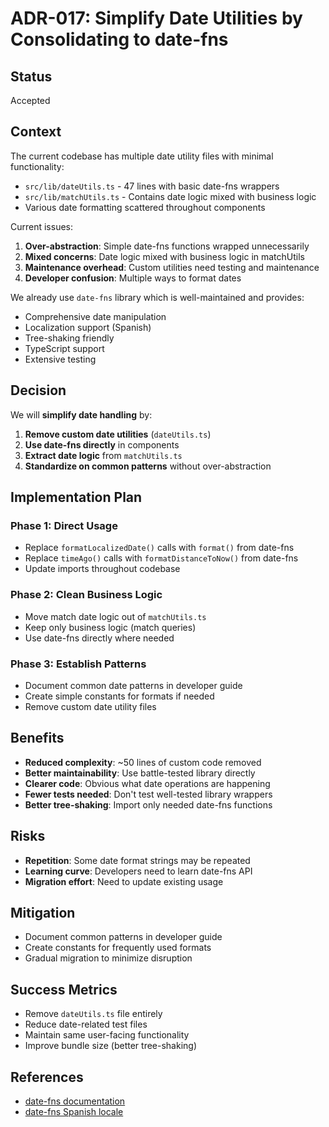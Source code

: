 # ADR-017: Simplify Date Utilities by Consolidating to date-fns

## Status
Accepted

## Context
The current codebase has multiple date utility files with minimal functionality:
- `src/lib/dateUtils.ts` - 47 lines with basic date-fns wrappers
- `src/lib/matchUtils.ts` - Contains date logic mixed with business logic
- Various date formatting scattered throughout components

Current issues:
1. **Over-abstraction**: Simple date-fns functions wrapped unnecessarily
2. **Mixed concerns**: Date logic mixed with business logic in matchUtils
3. **Maintenance overhead**: Custom utilities need testing and maintenance
4. **Developer confusion**: Multiple ways to format dates

We already use `date-fns` library which is well-maintained and provides:
- Comprehensive date manipulation
- Localization support (Spanish)
- Tree-shaking friendly
- TypeScript support
- Extensive testing

## Decision
We will **simplify date handling** by:

1. **Remove custom date utilities** (`dateUtils.ts`)
2. **Use date-fns directly** in components
3. **Extract date logic** from `matchUtils.ts` 
4. **Standardize on common patterns** without over-abstraction

## Implementation Plan

### Phase 1: Direct Usage
- Replace `formatLocalizedDate()` calls with `format()` from date-fns
- Replace `timeAgo()` calls with `formatDistanceToNow()` from date-fns  
- Update imports throughout codebase

### Phase 2: Clean Business Logic
- Move match date logic out of `matchUtils.ts`
- Keep only business logic (match queries)
- Use date-fns directly where needed

### Phase 3: Establish Patterns
- Document common date patterns in developer guide
- Create simple constants for formats if needed
- Remove custom date utility files

## Benefits
- **Reduced complexity**: ~50 lines of custom code removed
- **Better maintainability**: Use battle-tested library directly
- **Clearer code**: Obvious what date operations are happening
- **Fewer tests needed**: Don't test well-tested library wrappers
- **Better tree-shaking**: Import only needed date-fns functions

## Risks
- **Repetition**: Some date format strings may be repeated
- **Learning curve**: Developers need to learn date-fns API
- **Migration effort**: Need to update existing usage

## Mitigation
- Document common patterns in developer guide
- Create constants for frequently used formats
- Gradual migration to minimize disruption

## Success Metrics
- Remove `dateUtils.ts` file entirely
- Reduce date-related test files
- Maintain same user-facing functionality
- Improve bundle size (better tree-shaking)

## References
- [date-fns documentation](https://date-fns.org/)
- [date-fns Spanish locale](https://date-fns.org/v2.29.3/docs/Locale)
